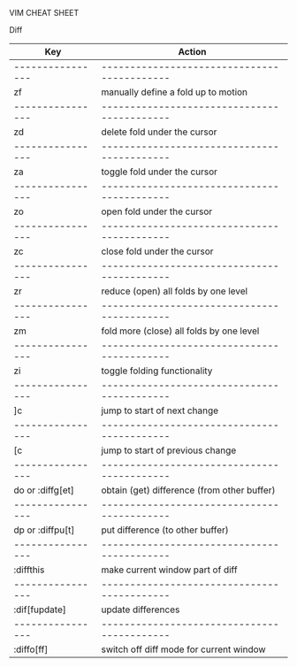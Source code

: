 VIM CHEAT SHEET

Diff

| Key              | Action                                      |
| ---------------- | ------------------------------------------- |
| ---------------- | ------------------------------------------- |
| zf               | manually define a fold up to motion         |
| ---------------- | ------------------------------------------- |
| zd               | delete fold under the cursor                |
| ---------------- | ------------------------------------------- |
| za               | toggle fold under the cursor                |
| ---------------- | ------------------------------------------- |
| zo               | open fold under the cursor                  |
| ---------------- | ------------------------------------------- |
| zc               | close fold under the cursor                 |
| ---------------- | ------------------------------------------- |
| zr               | reduce (open) all folds by one level        |
| ---------------- | ------------------------------------------- |
| zm               | fold more (close) all folds by one level    |
| ---------------- | ------------------------------------------- |
| zi               | toggle folding functionality                |
| ---------------- | ------------------------------------------- |
| ]c               | jump to start of next change                |
| ---------------- | ------------------------------------------- |
| [c               | jump to start of previous change            |
| ---------------- | ------------------------------------------- |
| do or :diffg[et] | obtain (get) difference (from other buffer) |
| ---------------- | ------------------------------------------- |
| dp or :diffpu[t] | put difference (to other buffer)            |
| ---------------- | ------------------------------------------- |
| :diffthis        | make current window part of diff            |
| ---------------- | ------------------------------------------- |
| :dif[fupdate]    | update differences                          |
| ---------------- | ------------------------------------------- |
| :diffo[ff]       | switch off diff mode for current window     |
